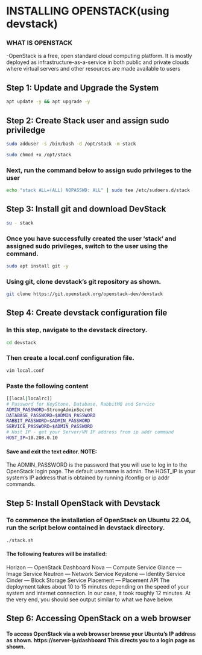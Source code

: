 # INSTALLING OPENSTACK(using devstack)
### WHAT IS OPENSTACK 
-OpenStack is a free, open standard cloud computing platform. It is mostly deployed as infrastructure-as-a-service in both public and private clouds where virtual servers and other resources are made available to users
## Step 1: Update and Upgrade the System
```bash
apt update -y && apt upgrade -y
```
## Step 2: Create Stack user and assign sudo priviledge
```bash
sudo adduser -s /bin/bash -d /opt/stack -m stack
```
```bash
sudo chmod +x /opt/stack
```
### Next, run the command below to assign sudo privileges to the user
```bash
echo "stack ALL=(ALL) NOPASSWD: ALL" | sudo tee /etc/sudoers.d/stack
```
## Step 3: Install git and download DevStack
```bash
su - stack
```
### Once you have successfully created the user ‘stack’ and assigned sudo privileges, switch to the user using the command.
```bash
sudo apt install git -y
```
### Using git, clone devstack’s git repository as shown.
```bash
git clone https://git.openstack.org/openstack-dev/devstack
```
## Step 4: Create devstack configuration file
### In this step, navigate to the devstack directory.
```bash
cd devstack
```
### Then create a local.conf configuration file.
```bash
vim local.conf
```
### Paste the following content
```bash
[[local|localrc]]
# Password for KeyStone, Database, RabbitMQ and Service
ADMIN_PASSWORD=StrongAdminSecret
DATABASE_PASSWORD=$ADMIN_PASSWORD
RABBIT_PASSWORD=$ADMIN_PASSWORD
SERVICE_PASSWORD=$ADMIN_PASSWORD
# Host IP - get your Server/VM IP address from ip addr command
HOST_IP=10.208.0.10
```
#### Save and exit the text editor. NOTE:

The ADMIN_PASSWORD is the password that you will use to log in to the OpenStack login page. The default username is admin.
The HOST_IP is your system’s IP address that is obtained by running ifconfig or ip addr commands.
## Step 5: Install OpenStack with Devstack
### To commence the installation of OpenStack on Ubuntu 22.04, run the script below contained in devstack directory.
```bash
./stack.sh
```
#### The following features will be installed:

Horizon — OpenStack Dashboard
Nova — Compute Service
Glance — Image Service
Neutron — Network Service
Keystone — Identity Service
Cinder — Block Storage Service
Placement — Placement API
The deployment takes about 10 to 15 minutes depending on the speed of your system and internet connection. In our case, it took roughly 12 minutes. At the very end, you should see output similar to what we have below.

## Step 6: Accessing OpenStack on a web browser
#### To access OpenStack via a web browser browse your Ubuntu’s IP address as shown. https://server-ip/dashboard This directs you to a login page as shown.

